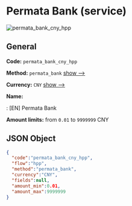 
# Permata Bank (service) 
![permata_bank_cny_hpp](https://static.openfintech.io/payment_methods/permata_bank_cny_hpp/logo.svg?w=400&c=v0.59.26#w200)  

## General 
 
**Code:** `permata_bank_cny_hpp` 
 
**Method:** `permata_bank` 
 [show -->](/payment-methods/permata_bank/) 
 
**Currency:** `CNY` [show -->](/currencies/CNY/) 
 
**Name:** 
 
:	[EN] Permata Bank 
 
**Amount limits:** from `0.01` to `9999999` CNY 

## JSON Object 

```json
{
  "code":"permata_bank_cny_hpp",
  "flow":"hpp",
  "method":"permata_bank",
  "currency":"CNY",
  "fields":null,
  "amount_min":0.01,
  "amount_max":9999999
}
```  
